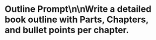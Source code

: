 # Outline Prompt\n\nWrite a detailed book outline with Parts, Chapters, and bullet points per chapter.